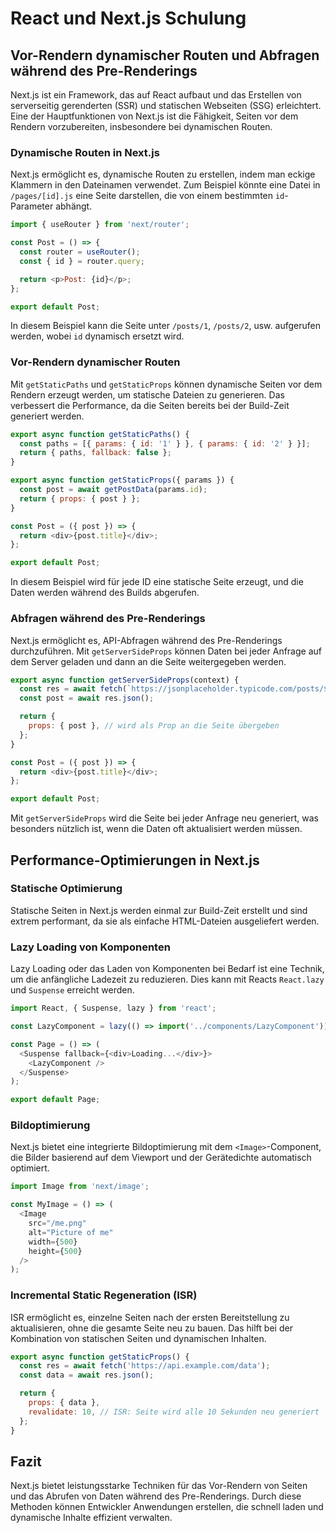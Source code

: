 
# React und Next.js Schulung

## Vor-Rendern dynamischer Routen und Abfragen während des Pre-Renderings

Next.js ist ein Framework, das auf React aufbaut und das Erstellen von serverseitig gerenderten (SSR) und statischen Webseiten (SSG) erleichtert. Eine der Hauptfunktionen von Next.js ist die Fähigkeit, Seiten vor dem Rendern vorzubereiten, insbesondere bei dynamischen Routen.

### Dynamische Routen in Next.js

Next.js ermöglicht es, dynamische Routen zu erstellen, indem man eckige Klammern in den Dateinamen verwendet. Zum Beispiel könnte eine Datei in `/pages/[id].js` eine Seite darstellen, die von einem bestimmten `id`-Parameter abhängt.

```javascript
import { useRouter } from 'next/router';

const Post = () => {
  const router = useRouter();
  const { id } = router.query;

  return <p>Post: {id}</p>;
};

export default Post;
```

In diesem Beispiel kann die Seite unter `/posts/1`, `/posts/2`, usw. aufgerufen werden, wobei `id` dynamisch ersetzt wird.

### Vor-Rendern dynamischer Routen

Mit `getStaticPaths` und `getStaticProps` können dynamische Seiten vor dem Rendern erzeugt werden, um statische Dateien zu generieren. Das verbessert die Performance, da die Seiten bereits bei der Build-Zeit generiert werden.

```javascript
export async function getStaticPaths() {
  const paths = [{ params: { id: '1' } }, { params: { id: '2' } }];
  return { paths, fallback: false };
}

export async function getStaticProps({ params }) {
  const post = await getPostData(params.id);
  return { props: { post } };
}

const Post = ({ post }) => {
  return <div>{post.title}</div>;
};

export default Post;
```

In diesem Beispiel wird für jede ID eine statische Seite erzeugt, und die Daten werden während des Builds abgerufen.

### Abfragen während des Pre-Renderings

Next.js ermöglicht es, API-Abfragen während des Pre-Renderings durchzuführen. Mit `getServerSideProps` können Daten bei jeder Anfrage auf dem Server geladen und dann an die Seite weitergegeben werden.

```javascript
export async function getServerSideProps(context) {
  const res = await fetch(`https://jsonplaceholder.typicode.com/posts/${context.params.id}`);
  const post = await res.json();

  return {
    props: { post }, // wird als Prop an die Seite übergeben
  };
}

const Post = ({ post }) => {
  return <div>{post.title}</div>;
};

export default Post;
```

Mit `getServerSideProps` wird die Seite bei jeder Anfrage neu generiert, was besonders nützlich ist, wenn die Daten oft aktualisiert werden müssen.

## Performance-Optimierungen in Next.js

### Statische Optimierung

Statische Seiten in Next.js werden einmal zur Build-Zeit erstellt und sind extrem performant, da sie als einfache HTML-Dateien ausgeliefert werden.

### Lazy Loading von Komponenten

Lazy Loading oder das Laden von Komponenten bei Bedarf ist eine Technik, um die anfängliche Ladezeit zu reduzieren. Dies kann mit Reacts `React.lazy` und `Suspense` erreicht werden.

```javascript
import React, { Suspense, lazy } from 'react';

const LazyComponent = lazy(() => import('../components/LazyComponent'));

const Page = () => (
  <Suspense fallback={<div>Loading...</div>}>
    <LazyComponent />
  </Suspense>
);

export default Page;
```

### Bildoptimierung

Next.js bietet eine integrierte Bildoptimierung mit dem `<Image>`-Component, die Bilder basierend auf dem Viewport und der Gerätedichte automatisch optimiert.

```javascript
import Image from 'next/image';

const MyImage = () => (
  <Image
    src="/me.png"
    alt="Picture of me"
    width={500}
    height={500}
  />
);
```

### Incremental Static Regeneration (ISR)

ISR ermöglicht es, einzelne Seiten nach der ersten Bereitstellung zu aktualisieren, ohne die gesamte Seite neu zu bauen. Das hilft bei der Kombination von statischen Seiten und dynamischen Inhalten.

```javascript
export async function getStaticProps() {
  const res = await fetch('https://api.example.com/data');
  const data = await res.json();

  return {
    props: { data },
    revalidate: 10, // ISR: Seite wird alle 10 Sekunden neu generiert
  };
}
```

## Fazit

Next.js bietet leistungsstarke Techniken für das Vor-Rendern von Seiten und das Abrufen von Daten während des Pre-Renderings. Durch diese Methoden können Entwickler Anwendungen erstellen, die schnell laden und dynamische Inhalte effizient verwalten.
